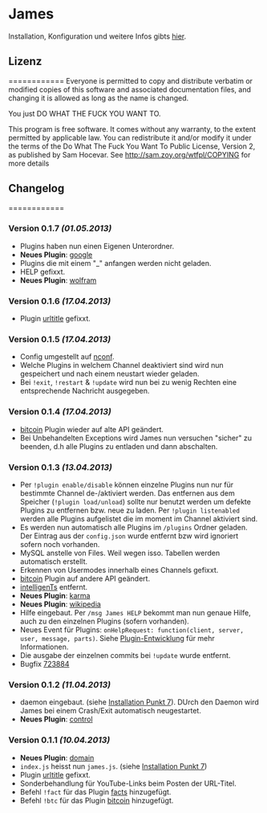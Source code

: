 # James
Installation, Konfiguration und weitere Infos gibts [hier](http://maddin77.github.io/James/).

## Lizenz
============
Everyone is permitted to copy and distribute verbatim or modified 
copies of this software and associated documentation files, and 
changing it is allowed as long as the name is changed.

You just DO WHAT THE FUCK YOU WANT TO. 

This program is free software. It comes without any warranty, to
the extent permitted by applicable law. You can redistribute it
and/or modify it under the terms of the Do What The Fuck You Want
To Public License, Version 2, as published by Sam Hocevar. See
http://sam.zoy.org/wtfpl/COPYING for more details

## Changelog
============
### Version 0.1.7 *(01.05.2013)*
* Plugins haben nun einen Eigenen Unterordner.
* **Neues Plugin**: [google](https://github.com/maddin77/James/blob/master/plugins/google)
* Plugins die mit einem "_" anfangen werden nicht geladen.
* HELP gefixxt.
* **Neues Plugin**: [wolfram](https://github.com/maddin77/James/blob/master/plugins/wolfram)

### Version 0.1.6 *(17.04.2013)*
* Plugin [urltitle](https://github.com/maddin77/James/blob/master/plugins/urltitle) gefixxt.

### Version 0.1.5 *(17.04.2013)*
* Config umgestellt auf [nconf](https://github.com/flatiron/nconf).
* Welche Plugins in welchem Channel deaktiviert sind wird nun gespeichert und nach einem neustart wieder geladen.
* Bei `!exit`, `!restart` & `!update` wird nun bei zu wenig Rechten eine entsprechende Nachricht ausgegeben.

### Version 0.1.4 *(17.04.2013)*
* [bitcoin](https://github.com/maddin77/James/blob/master/plugins/bitcoin) Plugin wieder auf alte API geändert.
* Bei Unbehandelten Exceptions wird James nun versuchen "sicher" zu beenden, d.h alle Plugins zu entladen und dann abschalten.

### Version 0.1.3 *(13.04.2013)*
* Per `!plugin enable/disable` können einzelne Plugins nun nur für bestimmte Channel de-/aktiviert werden. Das entfernen aus dem Speicher (`!plugin load/unload`) sollte nur benutzt werden um defekte Plugins zu entfernen bzw. neue zu laden. Per `!plugin listenabled` werden alle Plugins aufgelistet die im moment im Channel aktiviert sind.
* Es werden nun automatisch alle Plugins im `/plugins` Ordner geladen. Der Eintrag aus der `config.json` wurde entfernt bzw wird ignoriert sofern noch vorhanden.
* MySQL anstelle von Files. Weil wegen isso. Tabellen werden automatisch erstellt.
* Erkennen von Usermodes innerhalb eines Channels gefixxt.
* [bitcoin](https://github.com/maddin77/James/blob/master/plugins/bitcoin) Plugin auf andere API geändert.
* [intelligenTs](https://github.com/maddin77/James/blob/master/plugins/intelligenTs) entfernt.
* **Neues Plugin**: [karma](https://github.com/maddin77/James/blob/master/plugins/karma)
* **Neues Plugin**: [wikipedia](https://github.com/maddin77/James/blob/master/plugins/wikipedia)
* Hilfe eingebaut. Per `/msg James HELP` bekommt man nun genaue Hilfe, auch zu den einzelnen Plugins (sofern vorhanden).
* Neues Event für Plugins: `onHelpRequest: function(client, server, user, message, parts)`. Siehe [Plugin-Entwicklung](#plugin-entwicklung) für mehr Informationen.
* Die ausgabe der einzelnen commits bei `!update` wurde entfernt.
* Bugfix [723884](http://paste.kde.org/723884/)

### Version 0.1.2 *(11.04.2013)*
* daemon eingebaut. (siehe [Installation Punkt 7](#installation)). DUrch den Daemon wird James bei einem Crash/Exit automatisch neugestartet.
* **Neues Plugin**: [control](https://github.com/maddin77/James/blob/master/plugins/control)

### Version 0.1.1 *(10.04.2013)*
* **Neues Plugin**: [domain](https://github.com/maddin77/James/blob/master/plugins/domain)
* `index.js` heisst nun `james.js`. (siehe [Installation Punkt 7](#installation))
* Plugin [urltitle](https://github.com/maddin77/James/blob/master/plugins/urltitle) gefixxt.
* Sonderbehandlung für YouTube-Links beim Posten der URL-Titel.
* Befehl `!fact` für das Plugin [facts](https://github.com/maddin77/James/blob/master/plugins/facts) hinzugefügt.
* Befehl `!btc` für das Plugin [bitcoin](https://github.com/maddin77/James/blob/master/plugins/bitcoin) hinzugefügt.